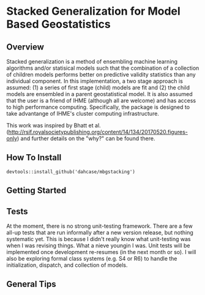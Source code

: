 # Stacked Generalization for Model Based Geostatistics

## Overview

Stacked generalization is a method of ensembling machine learning algorithms and/or statisical models such that the combination of a collection of children models performs better on predictive validity statistics than any individual component. In this implementation, a two stage approach is assumed: (1) a series of first stage (child) models are fit and (2) the child models are ensembled in a parent geostatistical model. It is also assumed that the user is a friend of IHME (although all are welcome) and has access to high performance computing. Specifically, the package is designed to take advantange of IHME's cluster computing infrastructure.

This work was inspired by Bhatt et al. (http://rsif.royalsocietypublishing.org/content/14/134/20170520.figures-only) and further details on the "why?" can be found there.


## How To Install

```devtools::install_github('dahcase/mbgstacking')```

## Getting Started

## Tests

At the moment, there is no strong unit-testing framework. There are a few all-up tests that are run informally after a new version release, but nothing systematic yet. This is because I didn't really know what unit-testing was when I was revising things. What a nieve youngin I was. Unit tests will be implemented once development re-resumes (in the next month or so). I will also be exploring formal class systems (e.g. S4 or R6) to handle the initialization, dispatch, and collection of models.

## General Tips
